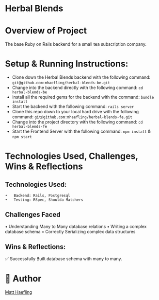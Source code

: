 # Herbal Blends

# Overview of Project

The base Ruby on Rails backend for a small tea subscription company.

# Setup & Running Instructions:
- Clone down the Herbal Blends backend with the following command:
`git@github.com:mhaefling/herbal-blends-be.git`
- Change into the backend directly with the following command:
`cd herbal-blends-be`
- Install all the required gems for the backend with the command:
`bundle install`
- Start the backend with the following command:
`rails server`
- Clone this repo down to your local hard drive with the following command:
`git@github.com:mhaefling/herbal-blends-fe.git`
- Change into the project directory with the following command:
`cd herbal-blends-fe`
- Start the Frontend Server with the following command:
`npm install` & `npm start`


#  Technologies Used, Challenges, Wins & Reflections

## Technologies Used:

	•	Backend: Rails, Postgresql
	•	Testing: RSpec, Shoulda Matchers  

## Challenges Faced
•	Understanding Many to Many database relations
•	Writing a complex database schema
•	Correctly Serializing complex data structures

## Wins & Reflections:

✅ Successfully Built database schema with many to many.



# 👥 Author

[Matt Haefling](https://github.com/mhaefling)

